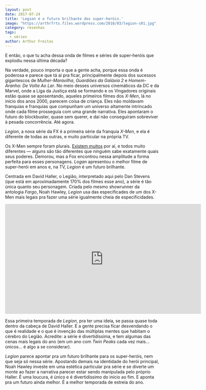 ```yaml
---
layout: post
date: 2017-07-24
title: 'Legion é o futuro brilhante dos super-heróis.'
image: "https://arthrfrts.files.wordpress.com/2018/03/legion-s01.jpg"
category: resenhas
tags:
  - séries
author: Arthur Freitas
---
```


E então, o que tu acha dessa onda de filmes e séries de super-heróis que explodiu nessa última década?

Na verdade, pouco importa o que a gente acha, porque essa onda é poderosa e parece que tá aí pra ficar, principalmente depois dos sucessos gigantescos de _Mulher-Maravilha_, _Guardiões da Galáxia 2_ e _Homem-Aranha: De Volta Ao Lar_. No meio desses universos cinemáticos da DC e da Marvel, onde a Liga da Justiça está se formando e os Vingadores originais estão quase se aposentando, aqueles primeiros filmes dos _X-Men_, lá no início dos anos 2000, parecem coisa de criança. Eles não moldavam franquias e franquias que compunham um universo altamente intrincado onde cada filme prosseguia com uma grande narrativa. Eles apontaram o futuro do blockbuster, quase sem querer, e daí não conseguiram sobreviver à pesada concorrência. Até agora.

_Legion_, a nova série da FX é a primeira série da franquia _X-Men_, e ela é diferente de todas as outras, e muito particular na própria TV.

Os X-Men sempre foram plurais. [Existem muitos](https://en.wikipedia.org/wiki/List_of_X-Men_members) por aí, e todos muito diferentes — alguns são tão diferentes que ninguém sabe exatamente quais seus poderes. Demorou, mas a Fox encontrou nessa amplitude a forma perfeita para esses personagens. _Logan_ apresentou o melhor filme de super-herói em anos e, na TV, _Legion_ é um futuro brilhante.

Centrada em David Haller, o Legião, interpretado aqui pelo Dan Stevens (que está em aproximadamente 170% dos filmes esse ano), a série é tão única quanto seu personagem. Criada pelo mesmo showrunner da antologia _Fargo_, Noah Hawley, _Legion_ usa das especificades de um dos X-Men mais legais pra fazer uma série igualmente cheia de especificidades.

<iframe src="https://player.vimeo.com/video/208238174" width="640" height="360" frameborder="0" webkitallowfullscreen mozallowfullscreen allowfullscreen></iframe>

Essa primeira temporada de _Legion_, pra ter uma ideia, se passa quase toda dentro da cabeça de David Haller. E a gente precisa ficar desvendando o que é realidade e o que é invenção das múltiplas mentes que habitam o cérebro do Legião. Acredite: a série é divertidíssima, e tem algumas das cenas mais legais do ano (em um ano com _Twin Peaks_ cada vez mais… únicos… é algo a se considerar).

_Legion_ parece apontar pra um futuro brilhante para os super-heróis, nem que seja só nessa série. Apostando demais na identidade do herói principal, Noah Hawley investe em uma estética particular pra série e se diverte um monte ao fazer a narrativa parecer estar sendo manipulada pelo próprio Haller. É uma loucura, é único e é divertidíssimo do início ao fim. E aponta pra um futuro ainda melhor. É a melhor temporada de estreia do ano.
